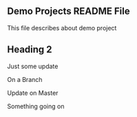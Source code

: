 ## Demo Projects README File

This file describes about demo project

## Heading 2

Just some update

On a Branch

Update on Master

Something going on
